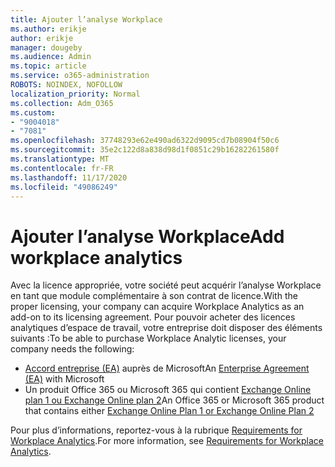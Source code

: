 ```yaml
---
title: Ajouter l’analyse Workplace
ms.author: erikje
author: erikje
manager: dougeby
ms.audience: Admin
ms.topic: article
ms.service: o365-administration
ROBOTS: NOINDEX, NOFOLLOW
localization_priority: Normal
ms.collection: Adm_O365
ms.custom:
- "9004018"
- "7081"
ms.openlocfilehash: 37748293e62e490ad6322d9095cd7b08904f50c6
ms.sourcegitcommit: 35e2c122d8a838d98d1f0851c29b16282261580f
ms.translationtype: MT
ms.contentlocale: fr-FR
ms.lasthandoff: 11/17/2020
ms.locfileid: "49086249"
---
```

# <a name="add-workplace-analytics"></a><span data-ttu-id="34f4a-102">Ajouter l’analyse Workplace</span><span class="sxs-lookup"><span data-stu-id="34f4a-102">Add workplace analytics</span></span>

<span data-ttu-id="34f4a-103">Avec la licence appropriée, votre société peut acquérir l’analyse Workplace en tant que module complémentaire à son contrat de licence.</span><span class="sxs-lookup"><span data-stu-id="34f4a-103">With the proper licensing, your company can acquire Workplace Analytics as an add-on to its licensing agreement.</span></span> <span data-ttu-id="34f4a-104">Pour pouvoir acheter des licences analytiques d’espace de travail, votre entreprise doit disposer des éléments suivants :</span><span class="sxs-lookup"><span data-stu-id="34f4a-104">To be able to purchase Workplace Analytic licenses, your company needs the following:</span></span> 

- <span data-ttu-id="34f4a-105">[Accord entreprise (EA)](https://docs.microsoft.com/workplace-analytics/setup/environment-requirements#enterprise-agreements) auprès de Microsoft</span><span class="sxs-lookup"><span data-stu-id="34f4a-105">An [Enterprise Agreement (EA)](https://docs.microsoft.com/workplace-analytics/setup/environment-requirements#enterprise-agreements) with Microsoft</span></span>
- <span data-ttu-id="34f4a-106">Un produit Office 365 ou Microsoft 365 qui contient [Exchange Online plan 1 ou Exchange Online plan 2](https://docs.microsoft.com/workplace-analytics/setup/environment-requirements#exchange-online-plans)</span><span class="sxs-lookup"><span data-stu-id="34f4a-106">An Office 365 or Microsoft 365 product that contains either [Exchange Online Plan 1 or Exchange Online Plan 2](https://docs.microsoft.com/workplace-analytics/setup/environment-requirements#exchange-online-plans)</span></span>

<span data-ttu-id="34f4a-107">Pour plus d’informations, reportez-vous à la rubrique [Requirements for Workplace Analytics](https://docs.microsoft.com/workplace-analytics/setup/environment-requirements).</span><span class="sxs-lookup"><span data-stu-id="34f4a-107">For more information, see [Requirements for Workplace Analytics](https://docs.microsoft.com/workplace-analytics/setup/environment-requirements).</span></span> 

